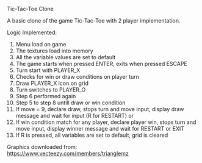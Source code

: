 Tic-Tac-Toe Clone

A basic clone of the game Tic-Tac-Toe with 2 player implementation.

Logic Implemented:

1. Menu load on game
2. The textures load into memory
3. All the variable values are set to default
4. The game starts when pressed ENTER, exits when pressed ESCAPE
5. Turn start with PLAYER_X
6. Checks for win or draw conditions on player turn
7. Draw PLAYER_X icon on grid
8. Turn switches to PLAYER_O
9. Step 6 performed again
10. Step 5 to step 8 untill draw or win condition
11. If move = 9, declare draw, stops turn and move input, display draw message and wait for input (R for RESTART)
    or
12. If win condition match for any player, declare player win, stops turn and move input, display winner message and wait for RESTART or EXIT
13. If R is pressed, all variables are set to default, grid is cleared

Graphics downloaded from: https://www.vecteezy.com/members/trianglemz
